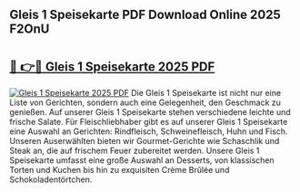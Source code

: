 ## Gleis 1 Speisekarte PDF Download Online 2025 F2OnU

# <h2><a href="http://gc6fbs.nevu.top/?p=Gleis+1+Speisekarte">🔗 👉🔴 Gleis 1 Speisekarte 2025 PDF</a></h2>

[![Gleis 1 Speisekarte 2025 PDF](https://i.imgur.com/dBaPXMq.png)](http://gc6fbs.nevu.top/?p=Gleis+1+Speisekarte)
Die Gleis 1 Speisekarte ist nicht nur eine Liste von Gerichten, sondern auch eine Gelegenheit, den Geschmack zu genießen. Auf unserer Gleis 1 Speisekarte stehen verschiedene leichte und frische Salate. Für Fleischliebhaber gibt es auf unserer Gleis 1 Speisekarte eine Auswahl an Gerichten: Rindfleisch, Schweinefleisch, Huhn und Fisch. Unseren Auserwählten bieten wir Gourmet-Gerichte wie Schaschlik und Steak an, die auf frischem Feuer zubereitet werden. Unsere Gleis 1 Speisekarte umfasst eine große Auswahl an Desserts, von klassischen Torten und Kuchen bis hin zu exquisiten Crème Brûlée und Schokoladentörtchen.
